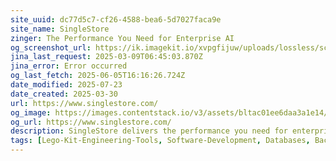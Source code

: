 ```yaml
---
site_uuid: dc77d5c7-cf26-4588-bea6-5d7027faca9e
site_name: SingleStore
zinger: The Performance You Need for Enterprise AI
og_screenshot_url: https://ik.imagekit.io/xvpgfijuw/uploads/lossless/screenshots/20250604_SingleStore_og_screenshot.jpeg
jina_last_request: 2025-03-09T06:45:03.870Z
jina_error: Error occurred
og_last_fetch: 2025-06-05T16:16:26.724Z
date_modified: 2025-07-23
date_created: 2025-03-30
url: https://www.singlestore.com/
og_image: https://images.contentstack.io/v3/assets/bltac01ee6daa3a1e14/blt65460a223657f85f/661047721952f027eefc0104/img_primary_opengraph_(1).png
og_url: https://www.singlestore.com/
description: SingleStore delivers the performance you need for enterprise AI. We combine transactional (OLTP) and analytical (OLAP) processing, multi-model data support (vectors, full-text, JSON, time-series, etc.) and real-time analytics all in one platform.
tags: [Lego-Kit-Engineering-Tools, Software-Development, Databases, Backend-As-A-Service, Products, Multi-Modal-Databases]
---
```


